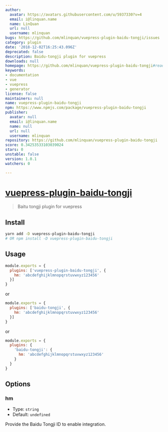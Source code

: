 ```yaml
---
author:
  avatar: https://avatars.githubusercontent.com/u/5937330?v=4
  email: i@linquan.name
  name: LinQuan
  url: null
  username: mlinquan
bugs: https://github.com/mlinquan/vuepress-plugin-baidu-tongji/issues
category: plugin
date: '2018-12-02T16:25:43.096Z'
deprecated: false
description: Baidu-tongji plugin for vuepress
downloads: null
homepage: https://github.com/mlinquan/vuepress-plugin-baidu-tongji#readme
keywords:
- documentation
- vue
- vuepress
- generator
license: false
maintainers: null
name: vuepress-plugin-baidu-tongji
npm: https://www.npmjs.com/package/vuepress-plugin-baidu-tongji
publisher:
  avatar: null
  email: i@linquan.name
  name: null
  url: null
  username: mlinquan
repository: https://github.com/mlinquan/vuepress-plugin-baidu-tongji
score: 0.34253533103039024
stars: 0
unstable: false
version: 1.0.1
watchers: 0

---
```


# [vuepress-plugin-baidu-tongji](https://github.com/mlinquan/vuepress-plugin-baidu-tongji)

> Baitu tongji plugin for vuepress

## Install

```bash
yarn add -D vuepress-plugin-baidu-tongji
# OR npm install -D vuepress-plugin-baidu-tongji
```

## Usage

```javascript
module.exports = {
  plugins: ['vuepress-plugin-baidu-tongji', {
    hm: 'abcdefghijklmnopqrstuvwxyz123456'
  }]
}
```
or
```javascript
module.exports = {
  plugins: ['baidu-tongji', {
    hm: 'abcdefghijklmnopqrstuvwxyz123456'
  }]
}
```
or
```javascript
module.exports = {
  plugins: {
    'baidu-tongji': {
      hm: 'abcdefghijklmnopqrstuvwxyz123456'
    }
  }
}
```

## Options

### hm

- Type: `string`
- Default: `undefined`

Provide the Baidu Tongji ID to enable integration.
